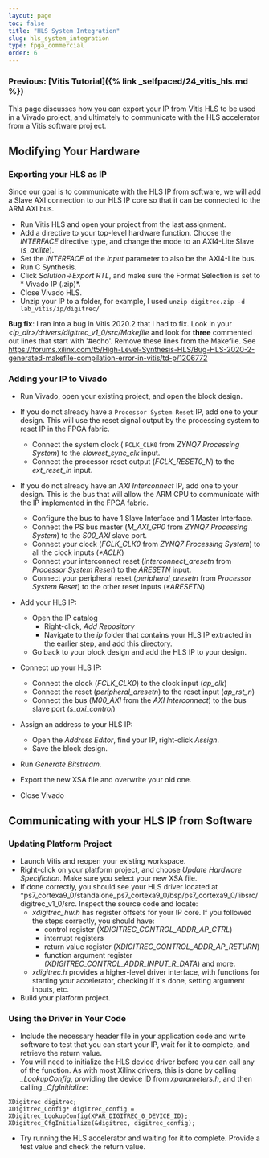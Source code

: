 ```yaml
---
layout: page
toc: false
title: "HLS System Integration"
slug: hls_system_integration
type: fpga_commercial
order: 6
---
```


### Previous: [Vitis Tutorial]({% link _selfpaced/24_vitis_hls.md %})

This page discusses how you can export your IP from Vitis HLS to be used in a Vivado project, and ultimately to communicate with the HLS accelerator from a Vitis software proj ect.

## Modifying Your Hardware

### Exporting your HLS as IP
  Since our goal is to communicate with the HLS IP from software, we will add a Slave AXI connection to our HLS IP core so that it can be connected to the ARM AXI bus.

* Run Vitis HLS and open your project from the last assignment.
* Add a directive to your top-level hardware function.  Choose the *INTERFACE* directive type, and change the mode to an AXI4-Lite Slave (*s_axilite*).
* Set the *INTERFACE* of the *input* parameter to also be the AXI4-Lite bus.
* Run C Synthesis.
* Click *Solution->Export RTL*, and make sure the Format Selection is set to * Vivado IP (.zip)*.
* Close Vivado HLS.
* Unzip your IP to a folder, for example, I used `unzip digitrec.zip -d lab_vitis/ip/digitrec/`

**Bug fix**: I ran into a bug in Vitis 2020.2 that I had to fix.  Look in your *\<ip_dir\>/drivers/digitrec_v1_0/src/Makefile* and look for **three** commented out lines that start with '#echo'.  Remove these lines from the Makefile.  See <https://forums.xilinx.com/t5/High-Level-Synthesis-HLS/Bug-HLS-2020-2-generated-makefile-compilation-error-in-vitis/td-p/1206772>


### Adding your IP to Vivado
* Run Vivado, open your existing project, and open the block design.
* If you do not already have a `Processor System Reset` IP, add one to your design.  This will use the reset signal output by the processing system to reset IP in the FPGA fabric.  
	* Connect the system clock ( `FCLK_CLK0` from *ZYNQ7 Processing System*) to the *slowest_sync_clk* input.
	* Connect the processor reset output (*FCLK_RESET0_N*) to the *ext_reset_in* input.		
* If you do not already have an *AXI Interconnect* IP, add one to your design.  This is the bus that will allow the ARM CPU to communicate with the IP implemented in the FPGA fabric.
	* Configure the bus to have 1 Slave Interface and 1 Master Interface.
	* Connect the PS bus master (*M_AXI_GP0* from *ZYNQ7 Processing System*) to the *S00_AXI* slave port.
	* Connect your clock (*FCLK_CLK0* from *ZYNQ7 Processing System*) to all the clock inputs (_*ACLK_)
	* Connect your interconnect reset (*interconnect_aresetn* from *Processor System Reset*) to the *ARESETN* input.
	* Connect your peripheral reset (*peripheral_aresetn* from *Processor System Reset*) to the other reset inputs (_*ARESETN_)


* Add your HLS IP:
	* Open the IP catalog
		* Right-click, *Add Repository*
		* Navigate to the *ip* folder that contains your HLS IP extracted in the earlier step, and add this directory.
	* Go back to your block design and add the HLS IP to your design.
	
* Connect up your HLS IP:
	* Connect the clock (*FCLK_CLK0*) to the clock input (*ap_clk*)
	* Connect the reset (*peripheral_aresetn*) to the reset input (*ap_rst_n*)
	* Connect the bus (*M00_AXI* from the *AXI Interconnect*) to the bus slave port (*s_axi_control*)
	
* Assign an address to your HLS IP:
	* Open the *Address Editor*, find your IP, right-click *Assign*.
	* Save the block design.
	
* Run *Generate Bitstream*.
	
* Export the new XSA file and overwrite your old one.  

* Close Vivado


## Communicating with your HLS IP from Software

### Updating Platform Project
* Launch Vitis and reopen your existing workspace.
* Right-click on your platform project, and choose *Update Hardware Specifiction*. Make sure you select your new XSA file.
* If done correctly, you should see your HLS driver located at *ps7_cortexa9_0/standalone_ps7_cortexa9_0/bsp/ps7_cortexa9_0/libsrc/digitrec_v1_0/src.  Inspect the source code and locate:
	* *xdigitrec_hw.h* has register offsets for your IP core.  If you followed the steps correctly, you should have:
	  * control register (*XDIGITREC_CONTROL_ADDR_AP_CTRL*)
	  * interrupt registers
	  * return value register (*XDIGITREC_CONTROL_ADDR_AP_RETURN*)
	  * function argument register (*XDIGITREC_CONTROL_ADDR_INPUT_R_DATA*) and more.
	* *xdigitrec.h* provides a higher-level driver interface, with functions for starting your accelerator, checking if it's done, setting argument inputs, etc.
* Build your platform project.

### Using the Driver in Your Code
* Include the necessary header file in your application code and write software to test that you can start your IP, wait for it to complete, and retrieve the return value.  
* You will need to initialize the HLS device driver before you can call any of the function.  As with most Xilinx drivers, this is done by calling *_LookupConfig*, providing the device ID from *xparameters.h*, and then calling *_CfgInitialize*:
```
XDigitrec digitrec;
XDigitrec_Config* digitrec_config = XDigitrec_LookupConfig(XPAR_DIGITREC_0_DEVICE_ID);
XDigitrec_CfgInitialize(&digitrec, digitrec_config);
```

* Try running the HLS accelerator and waiting for it to complete.  Provide a test value and check the return value.
